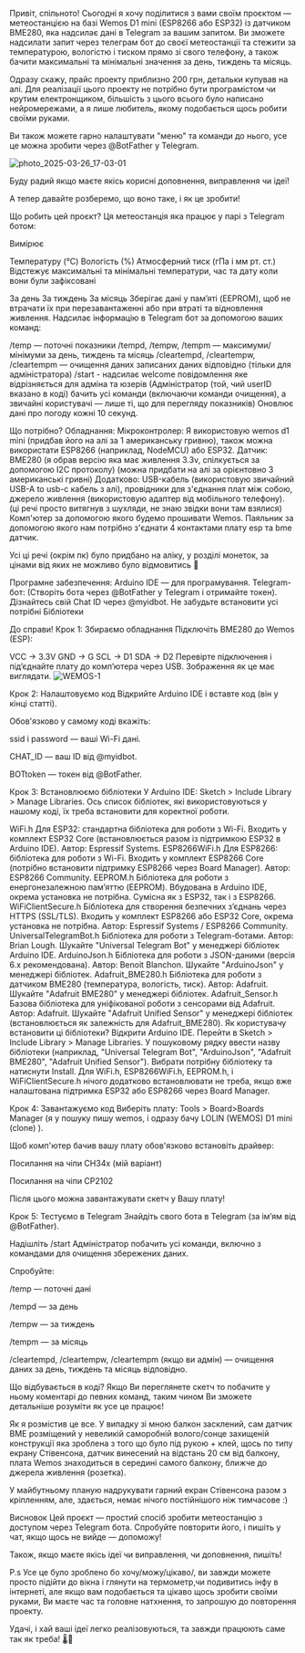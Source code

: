 Привіт, спільното! Сьогодні я хочу поділитися з вами своїм проєктом — метеостанцією на базі Wemos D1 mini (ESP8266 або ESP32) із датчиком BME280, яка надсилає дані в Telegram за вашим запитом. Ви зможете надсилати запит через телеграм бот до своєї метеостанції та стежити за температурою, вологістю і тиском прямо зі свого телефону, а також бачити максимальні та мінімальні значення за день, тиждень та місяць. 

Одразу скажу, прайс проекту приблизно 200 грн, детальки купував на алі. Для реалізації цього проекту не потрібно бути програмістом чи крутим електронщиком, більшість з цього всього було написано нейромережами, а я лише любитель, якому подобається щось робити своїми руками.

 Ви також можете гарно налаштувати "меню" та команди до нього, усе це можна зробити через @BotFather у Telegram.

 
![photo_2025-03-26_17-03-01](https://github.com/user-attachments/assets/12030a1c-93b8-48a2-ab9e-8f5c06afd7ff)






Буду радий якщо маєте якісь корисні доповнення, виправлення чи ідеї!


А тепер давайте розберемо, що воно таке, і як це зробити!

Що робить цей проєкт?
Ця метеостанція яка працює у парі з Telegram ботом:

Вимірює

Температуру (°C)
Вологість (%)
Атмосферний тиск (гПа і мм рт. ст.)
Відстежує максимальні та мінімальні температури, час та дату коли вони були зафіксовані

За день 
За тиждень 
За місяць 
Зберігає дані у пам’яті (EEPROM), щоб не втрачати їх при перезавантаженні або при втраті та відновлення живлення.
Надсилає інформацію в Telegram бот за допомогою ваших команд:

 /temp — поточні показники
/tempd, /tempw, /tempm — максимуми/мінімуми за день, тиждень та місяць
/cleartempd, /cleartempw, /cleartempm — очищення даних записаних даних відповідно (тільки для адміністратора)
/start - надсилає welcome повідомлення яке відрізняється для адміна та юзерів (Адміністратор (той, чий userID вказано в коді) бачить усі команди (включаючи команди очищення), а звичайні користувачі — лише ті, що для перегляду показників)
Оновлює дані про погоду кожні 10 секунд.



Що потрібно?
Обладнання:
Мікроконтролер: Я використовую wemos d1 mini (придбав його на алі за 1 американську гривню), також можна використати ESP8266 (наприклад, NodeMCU) або ESP32.
Датчик: BME280 (я обрав версію яка має живлення 3.3v, спілкується за допомогою I2C протоколу) (можна придбати на алі за орієнтовно 3 американські гривні)
Додатково: USB-кабель (використовую звичайний USB-A to usb-c кабель з алі), провідники для з'єднання плат між собою, джерело живлення (використовую адаптер від мобільного телефону). (ці речі просто витягнув з шухляди, не знаю звідки вони там взялися)
Комп'ютер за допомогою якого будемо прошивати Wemos.
Паяльник за допомогою якого нам потрібно з'єднати 4 контактами плату esp та bme датчик.

Усі ці речі (окрім пк) було придбано на аліку, у розділі монеток, за цінами від яких не можливо було відмовитись 🙈

Програмне забезпечення:
Arduino IDE — для програмування.
Telegram-бот: (Створіть бота через @BotFather у Telegram і отримайте токен).
Дізнайтесь свій Chat ID через @myidbot.
Не забудьте встановити усі потрібні Бібліотеки

До справи!
Крок 1: Збираємо обладнання
Підключіть BME280 до Wemos (ESP):

VCC → 3.3V
GND → G
SCL → D1 
SDA → D2 
Перевірте підключення і під’єднайте плату до комп’ютера через USB.
Зображення як це має виглядати.
 ![WEMOS-1](https://github.com/user-attachments/assets/0a59977c-d727-460a-8ee3-d15755e18694)

Крок 2: Налаштовуємо код
Відкрийте Arduino IDE і вставте код (він у кінці статті).

Обов'язково у самому коді вкажіть:

ssid і password — ваші Wi-Fi дані.

CHAT_ID — ваш ID від @myidbot.

BOTtoken — токен від @BotFather.

Крок 3: Встановлюємо бібліотеки
У Arduino IDE: Sketch > Include Library > Manage Libraries.
Ось список бібліотек, які використовуються у нашому коді, їх треба встановити для коректної роботи.

WiFi.h Для ESP32: стандартна бібліотека для роботи з Wi-Fi. Входить у комплект ESP32 Core (встановлюється разом із підтримкою ESP32 в Arduino IDE). Автор: Espressif Systems.
ESP8266WiFi.h Для ESP8266: бібліотека для роботи з Wi-Fi. Входить у комплект ESP8266 Core (потрібно встановити підтримку ESP8266 через Board Manager). Автор: ESP8266 Community.
EEPROM.h Бібліотека для роботи з енергонезалежною пам’яттю (EEPROM). Вбудована в Arduino IDE, окрема установка не потрібна. Сумісна як з ESP32, так і з ESP8266.
WiFiClientSecure.h Бібліотека для створення безпечних з’єднань через HTTPS (SSL/TLS). Входить у комплект ESP8266 або ESP32 Core, окрема установка не потрібна. Автор: Espressif Systems / ESP8266 Community.
UniversalTelegramBot.h Бібліотека для роботи з Telegram-ботами. Автор: Brian Lough. Шукайте "Universal Telegram Bot" у менеджері бібліотек Arduino IDE.
ArduinoJson.h Бібліотека для роботи з JSON-даними (версія 6.x рекомендована). Автор: Benoit Blanchon. Шукайте "ArduinoJson" у менеджері бібліотек.
Adafruit_BME280.h Бібліотека для роботи з датчиком BME280 (температура, вологість, тиск). Автор: Adafruit. Шукайте "Adafruit BME280" у менеджері бібліотек.
Adafruit_Sensor.h Базова бібліотека для уніфікованої роботи з сенсорами від Adafruit. Автор: Adafruit. Шукайте "Adafruit Unified Sensor" у менеджері бібліотек (встановлюється як залежність для Adafruit_BME280).
Як користувачу встановити ці бібліотеки?
Відкрити Arduino IDE.
Перейти в Sketch > Include Library > Manage Libraries.
У пошуковому рядку ввести назву бібліотеки (наприклад, "Universal Telegram Bot", "ArduinoJson", "Adafruit BME280", "Adafruit Unified Sensor").
Вибрати потрібну бібліотеку та натиснути Install.
Для WiFi.h, ESP8266WiFi.h, EEPROM.h, і WiFiClientSecure.h нічого додатково встановлювати не треба, якщо вже налаштована підтримка ESP32 або ESP8266 через Board Manager.


Крок 4: Завантажуємо код
Виберіть плату: Tools > Board>Boards Manager (я у пошуку пишу wemos, і одразу бачу LOLIN (WEMOS) D1 mini (clone) ).

Щоб комп'ютер бачив вашу плату обов'язково встановіть драйвер: 

Посилання на чіпи CH34x (мій варіант)

Посилання на чіпи CP2102

Після цього можна завантажувати скетч у Вашу плату!

Крок 5: Тестуємо в Telegram
Знайдіть свого бота в Telegram (за ім’ям від @BotFather).

Надішліть /start
Адміністратор побачить усі команди, включно з командами для очищення збережених даних.

Спробуйте:

/temp — поточні дані

/tempd — за день

/tempw — за тиждень

/tempm — за місяць

/cleartempd, /cleartempw, /cleartempm (якщо ви адмін) — очищення даних за день, тиждень та місяць відповідно.

Що відбувається в коді?
Якщо Ви переглянете скетч то побачите у ньому коментарі до певних команд, таким чином Ви зможете детальніше розуміти як усе це працює!



Як я розмістив це все.
У випадку зі мною балкон засклений, сам датчик BME розміщений у невеликій саморобній волого/сонце захищеній конструкції яка зроблена з того що було під рукою + клей, щось по типу екрану Стівенсона, датчик винесений на відстань 20 см від балкону, плата Wemos знаходиться в середині самого балкону, ближче до джерела живлення (розетка).



У майбутньому планую надрукувати гарний екран Стівенсона разом з кріпленням, але, здається, немає нічого постійнішого ніж тимчасове :)


Висновок
Цей проєкт — простий спосіб зробити метеостанцію з доступом через Telegram бота. Спробуйте повторити його, і пишіть у чат, якщо щось не вийде — допоможу!  

Також, якщо маєте якісь ідеї чи виправлення, чи доповнення, пишіть!


P.s Усе це було зроблено бо хочу/можу/цікаво/, ви завжди можете просто підійти до вікна і глянути на термометр,чи подивитись інфу в інтернеті, але якщо вам подобається та цікаво щось зробити своїми руками, Ви маєте час та головне натхнення, то запрошую до повторення проекту.

Удачі, і хай ваші ідеї легко реалізовуються, та завжди працюють саме так як треба! 🌡️📡
